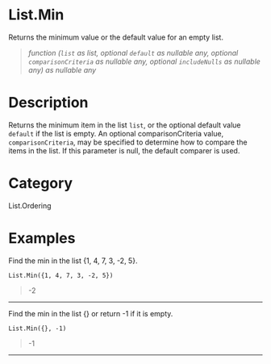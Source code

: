 ﻿# List.Min
Returns the minimum value or the default value for an empty list.
> _function (<code>list</code> as list, optional <code>default</code> as nullable any, optional <code>comparisonCriteria</code> as nullable any, optional <code>includeNulls</code> as nullable any) as nullable any_
# Description 
Returns the minimum item in the list <code>list</code>, or the optional default value <code>default</code> if the list is empty. 
    An optional comparisonCriteria value, <code>comparisonCriteria</code>, may be specified to determine how to compare the items in the list. If this parameter is null, the default comparer is used.
# Category 
List.Ordering
# Examples 
Find the min in the list {1, 4, 7, 3, -2, 5}.
```
List.Min({1, 4, 7, 3, -2, 5})
```
> -2
***
Find the min in the list {} or return -1 if it is empty. 
```
List.Min({}, -1)
```
> -1
***
